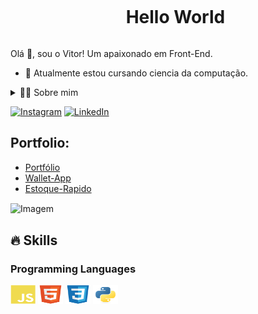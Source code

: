 
<div id="user-content-toc">
  <ul align="center">
    <summary><h1 style="display: inline-block">Hello World</h1></summary>
</div>


<p>
 Olá 👋, sou o Vitor! Um apaixonado em Front-End.

  - 🌱 Atualmente estou cursando ciencia da computação.

</p>


<details>
  <summary>👨‍💻 Sobre mim</summary>

  - 💬 Olá, meu nome é Vitor Venturini, tenho 19 anos. Sou um entusiasta da programação que iniciou sua jornada no mundo do desenvolvimento em 2022, explorando inicialmente o back-end antes de descobrir minha afinidade e conforto no front-end. Com a decisão de iniciar meu curso de Ciência da Computação em 2023, escolhi focar meus esforços no desenvolvimento front-end.

  - ⚡ Apaixonado por desafios intelectuais, encontro equilíbrio entre minha paixão pelos estudos, onde busco constantemente conhecimento, e meu entusiasmo por jogos.
</details>


[![Instagram](https://img.shields.io/badge/Instagram-E4405F?style=for-the-badge&logo=instagram&logoColor=white)](https://www.instagram.com/vitorramancini/)
[![LinkedIn](https://img.shields.io/badge/LinkedIn-0077B5?style=for-the-badge&logo=linkedin&logoColor=white)](https://www.linkedin.com/in/vitor-venturini-053227263/)



## Portfolio:
- [Portfólio](https://vitorfront.github.io/site-portfolio/)
- [Wallet-App](https://github.com/vitorfront/wallet-app-frontend)
- [Estoque-Rapido](https://github.com/vitorfront/supermarket-list-frontend)



<p align="left">
  <img align="center" src="https://github.com/VariableBee/VariableBee/assets/77739311/4e9f41af-6b57-49a7-b15a-74322e96b4d7" alt="Imagem">
</p>

## 🔥 Skills

  <div style="flex-basis: 48%;">
    <h3>Programming Languages</h3>
    <img align="center" alt="Js" height="30" width="40" src="https://raw.githubusercontent.com/devicons/devicon/master/icons/javascript/javascript-plain.svg">
    <img align="center" alt="HTML" height="30" width="40" src="https://raw.githubusercontent.com/devicons/devicon/master/icons/html5/html5-original.svg">
    <img align="center" alt="CSS" height="30" width="40" src="https://raw.githubusercontent.com/devicons/devicon/master/icons/css3/css3-original.svg">
    <img align="center" alt="Python" height="30" width="40" src="https://raw.githubusercontent.com/devicons/devicon/master/icons/python/python-original.svg">
  </div>
  
  
